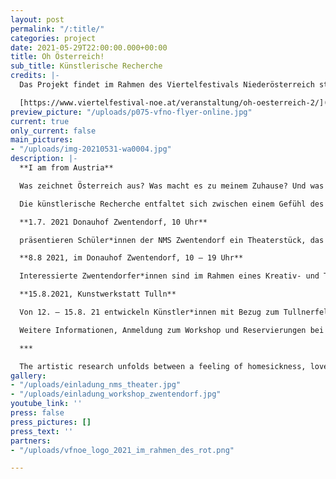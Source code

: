 ```yaml
---
layout: post
permalink: "/:title/"
categories: project
date: 2021-05-29T22:00:00.000+00:00
title: Oh Österreich!
sub_title: Künstlerische Recherche
credits: |-
  Das Projekt findet im Rahmen des Viertelfestivals Niederösterreich statt und ist eine Kooperation mit der NMS Zwentendorf, Gemeinde Zwentendorf und Künstler*innen aus dem Tullnerfeld, Kunstwerkstatt Tulln.

  [https://www.viertelfestival-noe.at/veranstaltung/oh-oesterreich-2/](https://www.viertelfestival-noe.at/veranstaltung/oh-oesterreich-2/ "https://www.viertelfestival-noe.at/veranstaltung/oh-oesterreich-2/")
preview_picture: "/uploads/p075-vfno-flyer-online.jpg"
current: true
only_current: false
main_pictures:
- "/uploads/img-20210531-wa0004.jpg"
description: |-
  **I am from Austria**

  Was zeichnet Österreich aus? Was macht es zu meinem Zuhause? Und was bedeutet dieser gern verwendete Heimat-Begriff wirklich? Diesen Fragen nähern sich Schüler_innen der NMS und interessierte Zwentendorfer*_innen in kreativer Form an, sowie Künstler*innen mit Bezug zum Tullnerfeld.

  Die künstlerische Recherche entfaltet sich zwischen einem Gefühl des Heimwehs, der Heimatliebe und der kritischen Auseinandersetzung mit der „Identität“ Österreichs und dem Begriff „Home“ (Heimat, zu Hause, Haus). Durch den persönlichen Zugang wird eine kritische Auseinandersetzung mit Humor und Tiefgang angeregt, die abseits von populistischen Kampfansagen passiert. Was ist Österreich? Land der Berge, Land der Ströme, Land der Würstlstände und Dirndl, der Kaffeehaus-Kultur und des Walzers. Aber – wenn ich weder Jodeln kann noch Schnitzel mag und hier trotzdem meine sogenannte Heimat ist?

  **1.7. 2021 Donauhof Zwentendorf, 10 Uhr**

  präsentieren Schüler*innen der NMS Zwentendorf ein Theaterstück, das im Rahmen des Recherche-Projektes „Oh Österreich“ mit Julia Vandehof entstanden ist. Spaziergänge durch Zwentendorf waren der Ausgangspunkt und die Inspiration für die gemeinsame Stückentwicklung.

  **8.8 2021, im Donauhof Zwentendorf, 10 – 19 Uhr**

  Interessierte Zwentendorfer*innen sind im Rahmen eines Kreativ- und Theaterworkshops eingeladen, sich Fragen rund um die Identität Österreichs und des Begriffes „Home“ (Heimat , zu Hause, Haus) in spielerischer Form anzunähern.

  **15.8.2021, Kunstwerkstatt Tulln**

  Von 12. – 15.8. 21 entwickeln Künstler*innen mit Bezug zum Tullnerfeld in einem Research-Workshop verschiedene künstlerische Positionen und präsentieren diese in Form einer performativen Ausstellung vor einem Publikum.

  Weitere Informationen, Anmeldung zum Workshop und Reservierungen bei Julia Vandehof unter 0699 112 806 84 oder [lucid_dreams@gmx.at](mailto:lucid_dreams@gmx.at).

  ***

  The artistic research unfolds between a feeling of homesickness, love of home and the critical examination of the "identity" of Austria and the term "home" (Heimat, home, house). Through the personal approach, a critical examination with humor and depth is stimulated, which happens away from populist fighting statements. What is Austria? Land of mountains, land of streams, land of sausage stands and dirndls, coffee house culture and the waltz. But - if I can neither yodel nor like schnitzel and yet this is my so-called home? In the final presentations in the form of performative exhibitions with theater, live music and poetry, the audience is invited to encounter the different designs.
gallery:
- "/uploads/einladung_nms_theater.jpg"
- "/uploads/einladung_workshop_zwentendorf.jpg"
youtube_link: ''
press: false
press_pictures: []
press_text: ''
partners:
- "/uploads/vfnoe_logo_2021_im_rahmen_des_rot.png"

---
```

